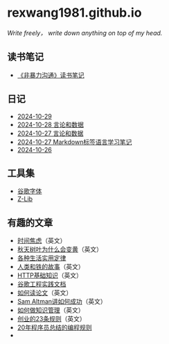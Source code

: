 # rexwang1981.github.io
_Write freely， write down anything on top of my head._

## 读书笔记
* [《非暴力沟通》读书笔记](https://www.toutiao.com/article/7429707685110481418/?log_from=3f02b4955e25d_1729949861986)


## 日记
* [2024-10-29]()
* [2024-10-28 言论和数据](https://github.com/RexWang1981/rexwang1981.github.io/blob/main/Docs/2024-10-28%20%E8%A8%80%E8%AE%BA.md)
* [2024-10-27 言论和数据](https://github.com/RexWang1981/rexwang1981.github.io/blob/main/Docs/2020-10-27%20%E8%A8%80%E8%AE%BA.md)
* [2024-10-27 Markdown标签语言学习笔记](https://github.com/RexWang1981/rexwang1981.github.io/blob/main/Docs/2024-10-27%20Rex%E4%B8%AA%E4%BA%BA%E7%AC%94%E8%AE%B0.md)
* [2024-10-26](https://github.com/RexWang1981/rexwang1981.github.io/blob/main/2024_10_26.md)


## 工具集
* [谷歌字体](https://fonts.google.com/specimen/Open+Sans)
* [Z-Lib](https://zh.z-lib.gs/)


## 有趣的文章
* [时间焦虑](https://nesslabs.com/time-anxiety)（英文）
* [秋天树叶为什么会变黄](https://collabfund.com/blog/three-big-things-the-most-important-forces-shaping-the-world/)（英文）
* [各种生活实用定律](https://github.com/nusr/hacker-laws-zh)
* [人类和铁的故事](https://blog.rootsofprogress.org/iron-from-mythical-to-mundane)（英文）
* [HTTP基础知识](http://www.steves-internet-guide.com/http-basics/)（英文）
* [谷歌工程实践文档](https://github.com/xindoo/eng-practices-cn?tab=readme-ov-file)
* [如何读论文](https://blog.csdn.net/qianlong4526888/article/details/11269129)（英文）
* [Sam Altman讲如何成功](https://threadreaderapp.com/thread/1214274038933020672.html)（英文）
* [如何做知识管理](https://tkainrad.dev/posts/managing-my-personal-knowledge-base/)（英文）
* [创业的23条规则](https://joisig.com/rules-software-startup-minimum-hassle)（英文）
* [20年程序员总结的编程规则](https://alexewerlof.medium.com/my-guiding-principles-after-20-years-of-programming-a087dc55596c)
* []()
